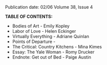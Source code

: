 Publication date: 02/06
Volume 38, Issue 4

**TABLE OF CONTENTS:**
- Bodies of Art - Emily Kopley
- Labor of Love - Helen Eckinger
- Virtually Everything - Adriane Quinlan
- Points of Departure - 
- The Critical: Country Kitchens - Mina Kimes
- Essay: The Yale Woman - Romy Drucker
- Endnote: Get out of Bed - Paige Austin


